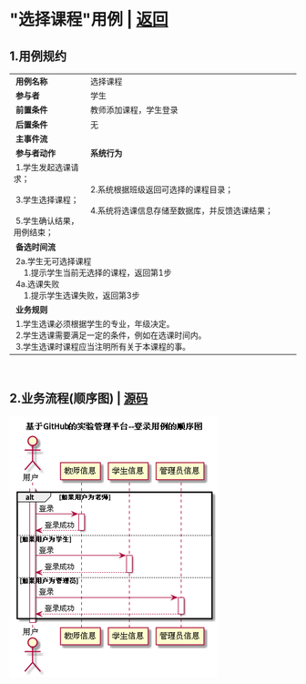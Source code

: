 # "选择课程"用例 | [返回](../README.md#6)

## 1.用例规约

<table>
    <tr>
        <td width="150"> <b>&nbsp;用例名称</b></td>
        <td colspan="2" width="700">&nbsp;选择课程</td>
    </tr>
    <tr>
        <td width="150"> <b>&nbsp;参与者</b></td>
        <td colspan="2" width="700">&nbsp;学生</td>
    </tr>
    <tr>
        <td width="150"> <b>&nbsp;前置条件</b></td>
        <td colspan="2" width="700">&nbsp;教师添加课程，学生登录</td>
    </tr>
    <tr>
        <td width="150"> <b>&nbsp;后置条件</b></td>
        <td colspan="2" width="700">&nbsp;无</td>
    </tr>
    <tr>
        <td colspan="3" width="200"> <b>&nbsp;主事件流</b></td>
    </tr>
    <tr>
        <td colspan="2" width="180"> <b>&nbsp;参与者动作</b></td>
        <td width="410"> <b>&nbsp;系统行为</b></td>
    </tr>
    <tr>
        <td colspan="2" width="180">
            <span>&nbsp;1.学生发起选课请求；</span>
            <br>
            <span>&nbsp;</span>
            <br>
            <span>&nbsp;3.学生选择课程；</span>
            <br>
            <span>&nbsp;</span>
            <br>
            <span>&nbsp;5.学生确认结果，用例结束；</span>
        </td>
        <td width="480">
            <span>&nbsp;</span>
            <br>
            <span>&nbsp;2.系统根据班级返回可选择的课程目录；</span>
            <br>
            <span>&nbsp;</span>
            <br>
            <span>&nbsp;4.系统将选课信息存储至数据库，并反馈选课结果；</span>
            <br>
            <span>&nbsp;</span>
        </td>
    </tr>
    <tr>
        <td colspan="3" width="200"> <b>&nbsp;备选时间流</b></td>
    </tr>
    <tr>
        <td colspan="3" width="200">
            <span>&nbsp;2a.学生无可选择课程</span>
            <br>
            <span>&nbsp;&emsp;1.提示学生当前无选择的课程，返回第1步</span>
            <br>
            <span>&nbsp;4a.选课失败</span>
            <br>
            <span>&nbsp;&emsp;1.提示学生选课失败，返回第3步</span>
        </td>
    </tr>
    <tr>
        <td colspan="3" width="200"> <b>&nbsp;业务规则</b></td>
    </tr>
    <tr>
        <td colspan="3" width="200">
            <span>&nbsp;1.学生选课必须根据学生的专业，年级决定。</span>
            <br>
            <span>&nbsp;2.学生选课需要满足一定的条件，例如在选课时间内。</span>
            <br>
            <span>&nbsp;3.学生选课时课程应当注明所有关于本课程的事。</span>
        </td>
    </tr>
</table>

<br>

## 2.业务流程(顺序图) | [源码](../puml/LoginInfo.puml)
![img](../picture/LoginInfoSe.png)